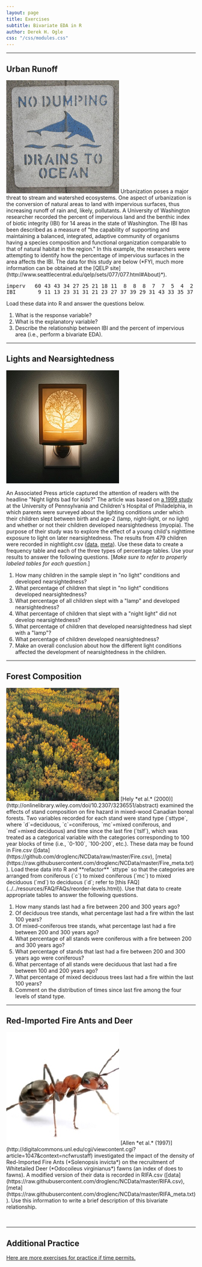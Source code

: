 ```yaml
---
layout: page
title: Exercises
subtitle: Bivariate EDA in R
author: Derek H. Ogle
css: "/css/modules.css"
---
```


----

## Urban Runoff
<img src="zimgs/no-dumping-drains-to-ocean.jpg" alt="No Dumping" class="img-right">
Urbanization poses a major threat to stream and watershed ecosystems.  One aspect of urbanization is the conversion of natural areas to land with impervious surfaces, thus increasing runoff of rain and, likely, pollutants.  A University of Washington researcher recorded the percent of impervious land and the benthic index of biotic integrity (IBI) for 14 areas in the state of Washington.  The IBI has been described as a measure of "the capability of supporting and maintaining a balanced, integrated, adaptive community of organisms having a species composition and functional organization comparable to that of natural habitat in the region."  In this example, the researchers were attempting to identify how the percentage of impervious surfaces in the area affects the IBI.  The data for this study are below (*FYI, much more information can be obtained at the [QELP site](http://www.seattlecentral.edu/qelp/sets/077/077.html#About)*).

<pre>
imperv   60 43 43 34 27 25 21 18 11  8  8  8  7  7  5  4  2
IBI       9 11 13 23 31 31 21 23 27 37 39 29 31 43 33 35 37
</pre>

Load these data into R and answer the questions below.

1. What is the response variable?
1. What is the explanatory variable?
1. Describe the relationship between IBI and the percent of impervious area (i.e., perform a bivariate EDA).

----

## Lights and Nearsightedness
<img src="zimgs/nightlight.jpg" alt="Nightlight" class="img-right">

An Associated Press article captured the attention of readers with the headline "Night lights bad for kids?" The article was based on [a 1999 study](https://www.ncbi.nlm.nih.gov/pmc/articles/PMC1115762/) at the University of Pennsylvania and Children's Hospital of Philadelphia, in which parents were surveyed about the lighting conditions under which their children slept between birth and age-2 (lamp, night-light, or no light) and whether or not their children developed nearsightedness (myopia). The purpose of their study was to explore the effect of a young child's nighttime exposure to light on later nearsightedness. The results from 479 children were recorded in nightlight.csv ([data](https://raw.githubusercontent.com/droglenc/NCData/master/nightlight.csv), [meta](https://raw.githubusercontent.com/droglenc/NCData/master/nightlight_meta.txt)). Use these data to create a frequency table and each of the three types of percentage tables. Use your results to answer the following questions. [*Make sure to refer to properly labeled tables for each question.*]

1. How many children in the sample slept in "no light" conditions and developed nearsightedness?
1. What percentage of children that slept in "no light" conditions developed nearsightedness?
1. What percentage of all children slept with a "lamp" and developed nearsightedness?
1. What percentage of children that slept with a "night light" did not develop nearsightedness?
1. What percentage of children that developed nearsightedness had slept with a "lamp"?
1. What percentage of children developed nearsightedness?
1. Make an overall conclusion about how the different light conditions affected the development of nearsightedness in the children.

----

## Forest Composition
<img src="zimgs/forestcomp.jpg" alt="Forest Composition" class="img-right">
[Hely *et al.* (2000)](http://onlinelibrary.wiley.com/doi/10.2307/3236551/abstract) examined the effects of stand composition on fire hazard in mixed-wood Canadian boreal forests. Two variables recorded for each stand were stand type (`sttype`, where `d`=deciduous, `c`=coniferous, `mc`=mixed coniferous, and `md`=mixed deciduous) and time since the last fire (`tslf`), which was treated as a categorical variable with the categories corresponding to 100 year blocks of time (i.e., `0-100`, `100-200`, etc.). These data may be found in Fire.csv ([data](https://github.com/droglenc/NCData/raw/master/Fire.csv), [meta](https://raw.githubusercontent.com/droglenc/NCData/master/Fire_meta.txt)). Load these data into R and **refactor** `sttype` so that the categories are arranged from coniferous (`c`) to mixed coniferous (`mc`) to mixed deciduous (`md`) to deciduous (`d`; refer to [this FAQ](../../resources/FAQ/FAQs/reorder-levels.html)). Use that data to create appropriate tables to answer the following questions.

1. How many stands last had a fire between 200 and 300 years ago?
1. Of deciduous tree stands, what percentage last had a fire within the last 100 years?
1. Of mixed-coniferous tree stands, what percentage last had a fire between 200 and 300 years ago?
1. What percentage of all stands were coniferous with a fire between 200 and 300 years ago?
1. What percentage of stands that last had a fire between 200 and 300 years ago were coniferous?
1. What percentage of all stands were deciduous that last had a fire between 100 and 200 years ago?
1. What percentage of mixed deciduous trees last had a fire within the last 100 years?
1. Comment on the distribution of times since last fire among the four levels of stand type.

----

## Red-Imported Fire Ants and Deer
<img src="zimgs/RIFA.jpg" alt="RIFA" class="img-right">
[Allen *et al.* (1997)](http://digitalcommons.unl.edu/cgi/viewcontent.cgi?article=1047&context=ncfwrustaff) investigated the impact of the density of Red-Imported Fire Ants (*Solenopsis invicta*) on the recruitment of Whitetailed Deer (*Odocoileus virginianus*) fawns (an index of does to fawns). A modified version of their data is recorded in RIFA.csv ([data](https://raw.githubusercontent.com/droglenc/NCData/master/RIFA.csv), [meta](https://raw.githubusercontent.com/droglenc/NCData/master/RIFA_meta.txt)). Use this information to write a brief description of this bivariate relationship.

&nbsp;

----

## Additional Practice

[Here are more exercises for practice if time permits.](RBivEDA_CE2)
